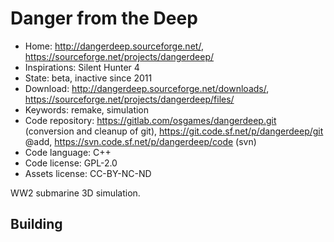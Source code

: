 # Danger from the Deep

- Home: http://dangerdeep.sourceforge.net/, https://sourceforge.net/projects/dangerdeep/
- Inspirations: Silent Hunter 4
- State: beta, inactive since 2011
- Download: http://dangerdeep.sourceforge.net/downloads/, https://sourceforge.net/projects/dangerdeep/files/
- Keywords: remake, simulation
- Code repository: https://gitlab.com/osgames/dangerdeep.git (conversion and cleanup of git), https://git.code.sf.net/p/dangerdeep/git @add, https://svn.code.sf.net/p/dangerdeep/code (svn)
- Code language: C++
- Code license: GPL-2.0
- Assets license: CC-BY-NC-ND

WW2 submarine 3D simulation.

## Building
